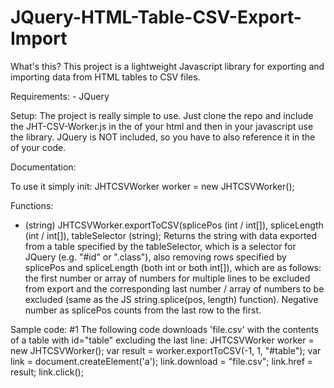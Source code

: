 # JQuery-HTML-Table-CSV-Export-Import

What's this?
This project is a lightweight Javascript library for exporting and importing data from HTML tables to CSV files.

Requirements:
	- JQuery

Setup:
The project is really simple to use. Just clone the repo and include the JHT-CSV-Worker.js in the <head> of your html and then in your javascript use the library. JQuery is NOT included, so you have to also reference it in the <head> of your code.

Documentation:

To use it simply init:
	JHTCSVWorker worker = new JHTCSVWorker();

Functions:

- (string) JHTCSVWorker.exportToCSV(splicePos (int / int[]), spliceLength (int / int[]), tableSelector (string);
	Returns the string with data exported from a table specified by the tableSelector, which is a selector for JQuery (e.g. "#id" or ".class"), also removing rows specified by splicePos and spliceLength (both int or both int[]), which are as follows: the first number or array of numbers for multiple lines to be excluded from export and the corresponding last number / array of numbers to be excluded (same as the JS string.splice(pos, length) function). Negative number as splicePos counts from the last row to the first.

Sample code:
#1 The following code downloads 'file.csv' with the contents of a table with id="table" excluding the last line:
	JHTCSVWorker worker = new JHTCSVWorker();
	var result = worker.exportToCSV(-1, 1, "#table");
	var link = document.createElement('a');
	link.download = "file.csv";
	link.href =  result;
	link.click();

